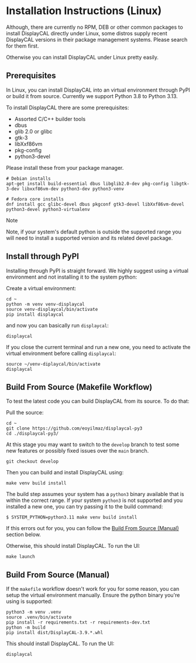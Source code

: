 

Installation Instructions (Linux)
=================================

Although, there are currently no RPM, DEB or other common packages to install DisplayCAL
directly under Linux, some distros supply recent DisplayCAL versions in their package
management systems. Please search for them first.

Otherwise you can install DisplayCAL under Linux pretty easily.

Prerequisites
-------------

In Linux, you can install DisplayCAL into an virtual environment through PyPI or build
it from source. Currently we support Python 3.8 to Python 3.13.

To install DisplayCAL there are some prerequisites:

* Assorted C/C++ builder tools
* dbus
* glib 2.0 or glibc
* gtk-3
* libXxf86vm
* pkg-config
* python3-devel

Please install these from your package manager. 

```shell
# Debian installs
apt-get install build-essential dbus libglib2.0-dev pkg-config libgtk-3-dev libxxf86vm-dev python3-dev python3-venv

# Fedora core installs
dnf install gcc glibc-devel dbus pkgconf gtk3-devel libXxf86vm-devel python3-devel python3-virtualenv
```

> [!NOTE]
> Note, if your system's default python is outside the supported range you will need to
> install a supported version and its related devel package.

Install through PyPI
--------------------

Installing through PyPI is straight forward. We highly suggest using a virtual
environment and not installing it to the system python:

Create a virtual environment:

```shell
cd ~
python -m venv venv-displaycal
source venv-displaycal/bin/activate
pip install displaycal
```

and now you can basically run `displaycal`:

```shell
displaycal
```

If you close the current terminal and run a new one, you need to activate the virtual
environment before calling `displaycal`:

```shell
source ~/venv-diplaycal/bin/activate
displaycal
```

Build From Source (Makefile Workflow)
-------------------------------------

To test the latest code you can build DisplayCAL from its source. To do that:

Pull the source:

```shell
cd ~
git clone https://github.com/eoyilmaz/displaycal-py3
cd ./displaycal-py3/
```

At this stage you may want to switch to the ``develop`` branch to test some new features
or possibly fixed issues over the ``main`` branch.

```shell
git checkout develop
```

Then you can build and install DisplayCAL using:

```shell
make venv build install
```

The build step assumes your system has a `python3` binary available that is
within the correct range. If your system `python3` is not supported and you
installed a new one, you can try passing it to the build command:

```shell
$ SYSTEM_PYTHON=python3.11 make venv build install
```

If this errors out for you, you can follow the
[Build From Source (Manual)](#build-from-source-manual) section below.

Otherwise, this should install DisplayCAL. To run the UI:

```shell
make launch
```

Build From Source (Manual)
--------------------------

If the `makefile` workflow doesn't work for you for some reason, you can setup the
virtual environment manually. Ensure the python binary you're using is supported:

```shell
python3 -m venv .venv
source .venv/bin/activate
pip install -r requirements.txt -r requirements-dev.txt
python -m build
pip install dist/DisplayCAL-3.9.*.whl
```

This should install DisplayCAL. To run the UI:

```shell
displaycal
```
